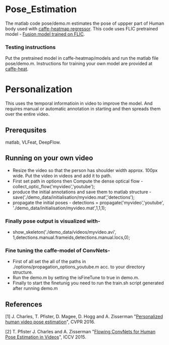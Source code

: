 # Pose_Estimation
The matlab code pose/demo.m estimates the pose of uppper part of Human body used with [caffe-heatmap regressor](https://github.com/tpfister/caffe-heatmap). This code uses FLIC pretrained model - [Fusion model trained on FLIC](http://tomas.pfister.fi/models/caffe-heatmap-flic.caffemodel). 
### Testing instructions
Put the pretrained model in caffe-heatmap/models and run the matlab file pose/demo.m. Instructions for training your own model are provided at [caffe-heat](https://github.com/tpfister/caffe-heatmap).

# Personalization
This uses the temporal informatioin in video to improve the model. And requires manual or automatic annotation in starting and then spreads them over the entire video.

## Prerequsites
matlab, VLFeat, DeepFlow.

## Running on your own video
 - Resize the video so that the person has shoulder width approx. 100px wide. Put the video in videos and add it to path.
 - First set path in options then Compute the dense optical flow - collect_optic_flow('myvideo','youtube');
 - produce the initial annotations and save them to matlab structure - save('./demo_data/initialisation/myvideo.mat','detections');
 - propagate the initial poses - detections = propagate('myvideo','youtube', './demo_data/initialisation/myvideo.mat',1,1,1);
 
### Finally pose output is visualized with-
 - show_skeleton('./demo_data/videos/myvideo.avi', 1,detections.manual.frameids,detections.manual.locs,0);
 
### Fine tuning the caffe-model of ConvNets-
 - First of all set the all of the paths in  ./options/propagation_options_youtube.m acc. to your directory structure.
 - Run the demo.m by setting the isFineTune to true in demo.m.
 - Finally to start the finetunig you need to run the train.sh script generated after running demo.m
 
## References
[1] J. Charles, T. Pfister, D. Magee, D. Hogg and A. Zisserman "[Personalized human video pose estimation](http://arxiv.org/abs/1511.06676)", CVPR 2016.

[2]  T. Pfister J. Charles  and A. Zisserman "[Flowing ConvNets for Human Pose Estimation in Videos](http://arxiv.org/abs/1506.02897)", ICCV 2015.
